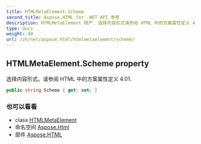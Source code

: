 ```yaml
---
title: HTMLMetaElement.Scheme
second_title: Aspose.HTML for .NET API 参考
description: HTMLMetaElement 财产. 选择内容形式请参阅 HTML 中的方案属性定义 4.01.
type: docs
weight: 40
url: /zh/net/aspose.html/htmlmetaelement/scheme/
---
```

## HTMLMetaElement.Scheme property

选择内容形式。请参阅 HTML 中的方案属性定义 4.01.

```csharp
public string Scheme { get; set; }
```

### 也可以看看

* class [HTMLMetaElement](../)
* 命名空间 [Aspose.Html](../../htmlmetaelement/)
* 部件 [Aspose.HTML](../../../)


